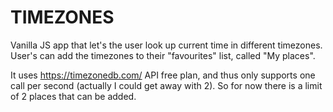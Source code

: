 # TIMEZONES

Vanilla JS app that let's the user look up current time in different timezones.
User's can add the timezones to their "favourites" list, called "My places".

It uses https://timezonedb.com/ API free plan, and thus only supports one call per second (actually I could get away with 2).
So for now there is a limit of 2 places that can be added.
